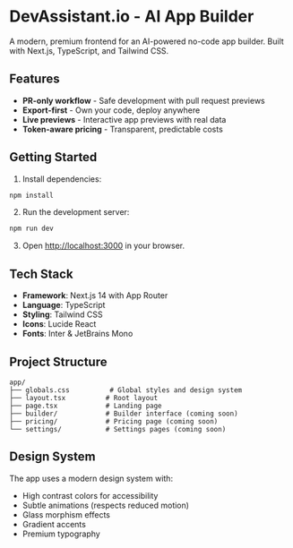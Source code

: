 # DevAssistant.io - AI App Builder

A modern, premium frontend for an AI-powered no-code app builder. Built with Next.js, TypeScript, and Tailwind CSS.

## Features

- **PR-only workflow** - Safe development with pull request previews
- **Export-first** - Own your code, deploy anywhere
- **Live previews** - Interactive app previews with real data
- **Token-aware pricing** - Transparent, predictable costs

## Getting Started

1. Install dependencies:
```bash
npm install
```

2. Run the development server:
```bash
npm run dev
```

3. Open [http://localhost:3000](http://localhost:3000) in your browser.

## Tech Stack

- **Framework**: Next.js 14 with App Router
- **Language**: TypeScript
- **Styling**: Tailwind CSS
- **Icons**: Lucide React
- **Fonts**: Inter & JetBrains Mono

## Project Structure

```
app/
├── globals.css          # Global styles and design system
├── layout.tsx          # Root layout
├── page.tsx            # Landing page
├── builder/            # Builder interface (coming soon)
├── pricing/            # Pricing page (coming soon)
└── settings/           # Settings pages (coming soon)
```

## Design System

The app uses a modern design system with:
- High contrast colors for accessibility
- Subtle animations (respects reduced motion)
- Glass morphism effects
- Gradient accents
- Premium typography 